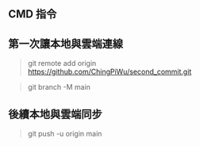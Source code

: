 ## CMD 指令
## 第一次讓本地與雲端連線

>git remote add origin https://github.com/ChingPiWu/second_commit.git


>git branch -M main

## 後續本地與雲端同步
>git push -u origin main